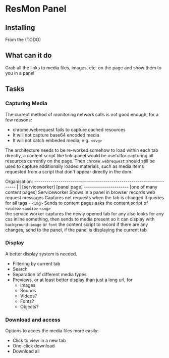 # ResMon Panel

## Installing
From the (TODO)

## What can it do
Grab all the links to media files, images, etc. on the page and show them to you in a panel

## Tasks

### Capturing Media
The current method of monitoring network calls is not good enough, for a few reasons:
* chrome.webrequest fails to capture cached resources
* It will not capture base64 encoded media
* It will not catch embeded media, e.g. `<svg>`

The architecture needs to be re-worked somehow to load within each tab directly, a content script like linkspanel would be usefulfor capturing all resources currently on the page.
Then `chrome.webrequest` should still be used to capture additionally loaded materials, such as media items requested from a script that don't appear directly in the dom.

Organisation:
     ---------------------------------------------------------------------
     |                                                                   |
[serviceworker]               [panel page] ---------------------- [one of many content pages]
Serviceworker                  Shows in a panel in browser         records web request messages
Captures net requests          when the tab is changed it          queries for all tags - `<img>`
Sends to content pages         asks the content script of          `<video>` `<audio>` `<svg>`  
the service worker captures    the newly opened tab for any        also looks for any css inline
something, then sends to       media present so it can display     with `background-image` or `font`
the content script to record                                       if there are any changes, send 
                                                                   to the panel, if the panel is
                                                                   displaying the current tab

### Display
A better display system is needed.

* Filtering by current tab
* Search
* Separation of different media types
* Previews, or at least better display than just a long url, for
    * Images
    * Sounds
    * Videos?
    * Fonts?
    * Objects?

### Download and access
Options to acces the media files more easily:

* Click to view in a new tab
* One-click download
* Download all
